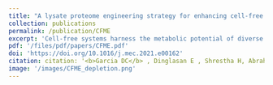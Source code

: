 ```yaml
---
title: "A lysate proteome engineering strategy for enhancing cell-free metabolite production"
collection: publications
permalink: /publication/CFME
excerpt: 'Cell-free systems harness the metabolic potential of diverse organisms in an open and modifiable environment. Removing the cellular context provides the ability to produce biological products without the need to maintain cell viability and enables metabolic engineers to explore novel chemical transformation systems. However, only limited tools are available for engineering the contents of the extracts used for cell-free systems. While environmental variables of a cell-free system can be easily manipulated, the proteomic content of the crude extract is more difficult to engineer. We describe a framework to enable the removal of specific proteins from crude extracts for CFME resulting in a modified proteome capable of producing engineered metabolic phenotypes not possible in a living cells with minimal impact on the viability of the donor cell'
pdf: '/files/pdf/papers/CFME.pdf'
doi: 'https://doi.org/10.1016/j.mec.2021.e00162'
citation: citation: '<b>Garcia DC</b> , Dinglasan E , Shrestha H, Abraham PE, Hettich RL, Doktycz MJ. <i>Met Eng Comms</i>, 2021.'
image: '/images/CFME_depletion.png'
---
```


